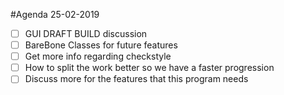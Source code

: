 #Agenda 25-02-2019

- [ ] GUI DRAFT BUILD discussion
- [ ] BareBone Classes for future features
- [ ] Get more info regarding checkstyle 
- [ ] How to split the work better so we have a faster progression
- [ ] Discuss more for the features that this program needs